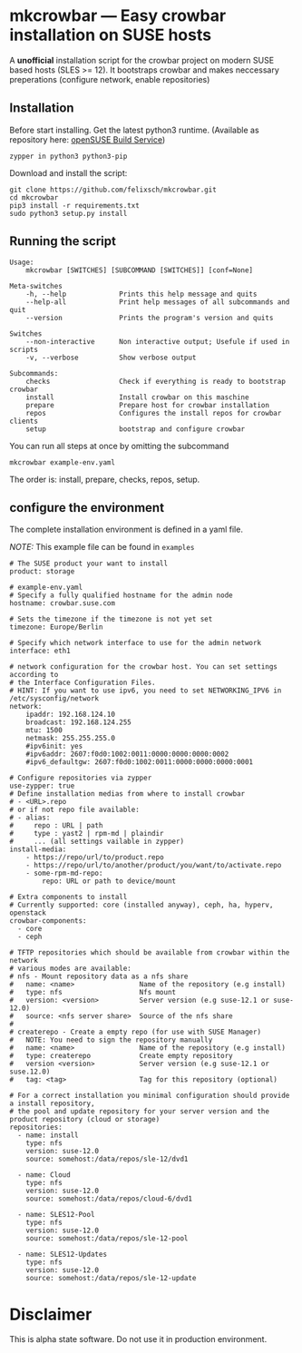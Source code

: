 # mkcrowbar — Easy crowbar installation on SUSE hosts
A __unofficial__ installation script for the crowbar project on modern SUSE based hosts (SLES >= 12).
It bootstraps crowbar and makes neccessary preperations (configure network, enable repositories)

## Installation
Before start installing. Get the latest python3 runtime. (Available as repository here: [openSUSE Build Service](http://download.opensuse.org/repositories/devel:/languages:/python3/))

    zypper in python3 python3-pip

Download and install the script:

    git clone https://github.com/felixsch/mkcrowbar.git
    cd mkcrowbar
    pip3 install -r requirements.txt
    sudo python3 setup.py install
    
## Running the script
```
Usage:
    mkcrowbar [SWITCHES] [SUBCOMMAND [SWITCHES]] [conf=None]

Meta-switches
    -h, --help             Prints this help message and quits
    --help-all             Print help messages of all subcommands and quit
    --version              Prints the program's version and quits

Switches
    --non-interactive      Non interactive output; Usefule if used in scripts
    -v, --verbose          Show verbose output

Subcommands:
    checks                 Check if everything is ready to bootstrap crowbar
    install                Install crowbar on this maschine
    prepare                Prepare host for crowbar installation
    repos                  Configures the install repos for crowbar clients
    setup                  bootstrap and configure crowbar
```
You can run all steps at once by omitting the subcommand

    mkcrowbar example-env.yaml

The order is: install, prepare, checks, repos, setup.


## configure the environment
The complete installation environment is defined in a yaml file.

_NOTE:_ This example file can be found in `examples`

```
# The SUSE product your want to install
product: storage

# example-env.yaml
# Specify a fully qualified hostname for the admin node
hostname: crowbar.suse.com

# Sets the timezone if the timezone is not yet set
timezone: Europe/Berlin

# Specify which network interface to use for the admin network
interface: eth1

# network configuration for the crowbar host. You can set settings according to
# the Interface Configuration Files. 
# HINT: If you want to use ipv6, you need to set NETWORKING_IPV6 in /etc/sysconfig/network
network:
    ipaddr: 192.168.124.10                      
    broadcast: 192.168.124.255
    mtu: 1500
    netmask: 255.255.255.0
    #ipv6init: yes
    #ipv6addr: 2607:f0d0:1002:0011:0000:0000:0000:0002
    #ipv6_defaultgw: 2607:f0d0:1002:0011:0000:0000:0000:0001

# Configure repositories via zypper
use-zypper: true
# Define installation medias from where to install crowbar
# - <URL>.repo
# or if not repo file available:
# - alias:
#     repo : URL | path
#     type : yast2 | rpm-md | plaindir
#     ... (all settings vailable in zypper)
install-media:
    - https://repo/url/to/product.repo
    - https://repo/url/to/another/product/you/want/to/activate.repo
    - some-rpm-md-repo:
        repo: URL or path to device/mount

# Extra components to install
# Currently supported: core (installed anyway), ceph, ha, hyperv, openstack
crowbar-components:
  - core
  - ceph

# TFTP repositories which should be available from crowbar within the network
# various modes are available:
# nfs - Mount repository data as a nfs share
#   name: <name>                Name of the repository (e.g install)
#   type: nfs                   Nfs mount
#   version: <version>          Server version (e.g suse-12.1 or suse-12.0)
#   source: <nfs server share>  Source of the nfs share
#
# createrepo - Create a empty repo (for use with SUSE Manager)
#   NOTE: You need to sign the repository manually
#   name: <name>                Name of the repository (e.g install)
#   type: createrepo            Create empty repository
#   version <version>           Server version (e.g suse-12.1 or suse.12.0)
#   tag: <tag>                  Tag for this repository (optional)

# For a correct installation you minimal configuration should provide a install repository,
# the pool and update repository for your server version and the product repository (cloud or storage)
repositories:
  - name: install
    type: nfs
    version: suse-12.0
    source: somehost:/data/repos/sle-12/dvd1

  - name: Cloud
    type: nfs
    version: suse-12.0
    source: somehost:/data/repos/cloud-6/dvd1

  - name: SLES12-Pool
    type: nfs
    version: suse-12.0
    source: somehost:/data/repos/sle-12-pool

  - name: SLES12-Updates
    type: nfs
    version: suse-12.0
    source: somehost:/data/repos/sle-12-update
```

# Disclaimer
This is alpha state software. Do not use it in production environment.

